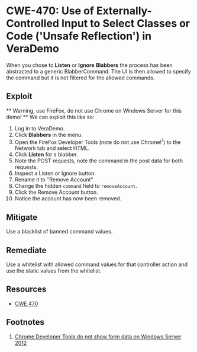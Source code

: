 CWE-470: Use of Externally-Controlled Input to Select Classes or Code ('Unsafe Reflection') in VeraDemo
=======================================================================================================

When you chose to **Listen** or **Ignore** **Blabbers** the process has been abstracted to a generic BlabberCommand.
The UI is then allowed to specify the command but it is not filtered for the allowed commands.


Exploit
-------
** Warning, use FireFox, do not use Chrome on Windows Server for this demo! **
We can exploit this like so:
1. Log in to VeraDemo.
2. Click **Blabbers** in the menu.
3. Open the FireFox Developer Tools (note do not use Chrome!<sup>1</sup>) to the Network tab and select HTML.
4. Click **Listen** for a blabber.
5. Note the POST requests, note the command in the post data for both requests.
6. Inspect a Listen or Ignore button.
7. Rename it to "Remove Account"
8. Change the hidden ```command``` field to ```removeAccount```.
9. Click the Remove Account button.
10. Notice the account has now been removed.


Mitigate
--------
Use a blacklist of banned command values.


Remediate
---------
Use a whitelist with allowed command values for that controller action and use the static values from the whitelist.


Resources
---------
* [CWE 470](https://cwe.mitre.org/data/definitions/470.html)

Footnotes
---------
1. [Chrome Developer Tools do not show form data on Windows Server 2012](https://stackoverflow.com/questions/46237449/chrome-developer-tools-do-not-show-form-data-on-windows-server-2012)